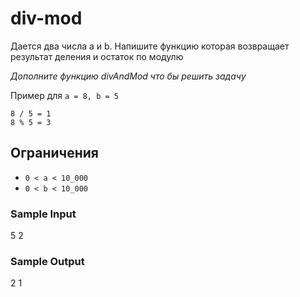 # div-mod

Дается два числа a и b. Напишите функцию которая возвращает результат деления и остаток по модулю

_Дополните функцию divAndMod что бы решить задачу_

Пример для ```` a = 8, b = 5 ````

```
8 / 5 = 1
8 % 5 = 3
```

## Ограничения
* ``` 0 < a < 10_000 ```
* ``` 0 < b < 10_000 ```

### Sample Input
5 2 

### Sample Output
2 1